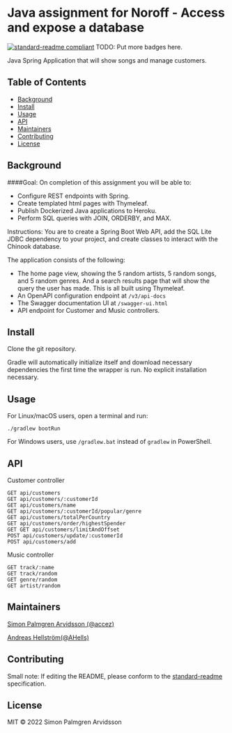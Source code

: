 # Java assignment for Noroff - Access and expose a database 

[![standard-readme compliant](https://img.shields.io/badge/standard--readme-OK-green.svg?style=flat-square)](https://github.com/RichardLitt/standard-readme)
TODO: Put more badges here.

Java Spring Application that will show songs and manage customers.

## Table of Contents

- [Background](#background)
- [Install](#install)
- [Usage](#usage)
- [API](#api)
- [Maintainers](#maintainers)
- [Contributing](#contributing)
- [License](#license)

## Background

####Goal: On completion of this assignment you will be able to:

- Configure REST endpoints with Spring.
- Create templated html pages with Thymeleaf.
- Publish Dockerized Java applications to Heroku.
- Perform SQL queries with JOIN, ORDERBY, and MAX.

Instructions: You are to create a Spring Boot Web API, add the
SQL Lite JDBC dependency to your project, and create classes to interact with the Chinook database.

The application consists of the following:
- The home page view, showing the 5 random artists, 5 random songs, and 5 random genres. And a search results page that will show the query the user has made. This is all built using Thymeleaf.
- An OpenAPI configuration endpoint at ``/v3/api-docs``
- The Swagger documentation UI at ``/swagger-ui.html``
- API endpoint for Customer and Music controllers.

## Install
Clone the git repository.

Gradle will automatically initialize itself and download necessary dependencies the first time the wrapper is run. No explicit installation necessary.


## Usage
For Linux/macOS users, open a terminal and run:
```
./gradlew bootRun
```
For Windows users, use ``/gradlew.bat`` instead of ``gradlew`` in PowerShell.

## API
Customer controller
```
GET api/customers
GET api/customers/:customerId
GET api/customers/name
GET api/customers/:customerId/popular/genre
GET api/customers/totalPerCountry
GET api/customers/order/highestSpender
GET GET api/customers/limitAndOffset
POST api/customers/update/:customerId
POST api/customers/add
```

Music controller
```
GET track/:name
GET track/random
GET genre/random
GET artist/random
```

## Maintainers

[Simon Palmgren Arvidsson (@accez)](https://github.com/accez)

[Andreas Hellström(@AHells)](https://github.com/AHells)

## Contributing



Small note: If editing the README, please conform to the [standard-readme](https://github.com/RichardLitt/standard-readme) specification.

## License

MIT © 2022 Simon Palmgren Arvidsson
